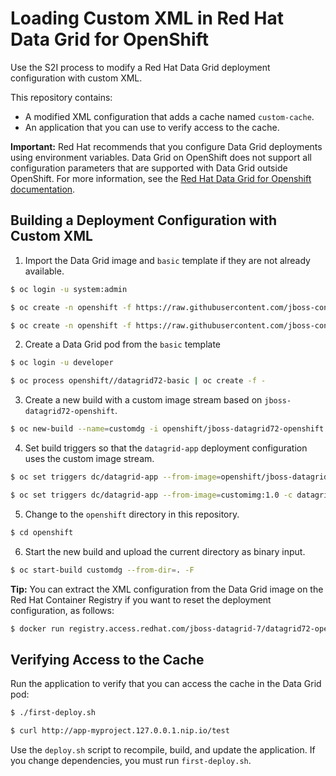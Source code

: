 # Loading Custom XML in Red Hat Data Grid for OpenShift
Use the S2I process to modify a Red Hat Data Grid deployment configuration with custom XML.

This repository contains:
* A modified XML configuration that adds a cache named `custom-cache`.
* An application that you can use to verify access to the cache.

**Important:** Red Hat recommends that you configure Data Grid deployments using environment variables. Data Grid on OpenShift does not support all configuration parameters that are supported with Data Grid outside OpenShift. For more information, see the [Red Hat Data Grid for Openshift documentation](https://access.redhat.com/documentation/en-us/red_hat_jboss_data_grid/7.2/html-single/data_grid_for_openshift/index).

## Building a Deployment Configuration with Custom XML

1. Import the Data Grid image and `basic` template if they are not already available.

 ```bash
 $ oc login -u system:admin

 $ oc create -n openshift -f https://raw.githubusercontent.com/jboss-container-images/jboss-datagrid-7-openshift-image/1.0/templates/datagrid72-image-stream.json

 $ oc create -n openshift -f https://raw.githubusercontent.com/jboss-container-images/jboss-datagrid-7-openshift-image/1.0/templates/datagrid72-basic.json
 ```

2. Create a Data Grid pod from the `basic` template

 ```bash
 $ oc login -u developer

 $ oc process openshift//datagrid72-basic | oc create -f -
 ```

3. Create a new build with a custom image stream based on `jboss-datagrid72-openshift`.

 ```bash
 $ oc new-build --name=customdg -i openshift/jboss-datagrid72-openshift:1.1 --binary=true --to='customimg:1.0'
 ```

4. Set build triggers so that the `datagrid-app` deployment configuration uses the custom image stream.

 ```bash
 $ oc set triggers dc/datagrid-app --from-image=openshift/jboss-datagrid72-openshift:1.1 --remove

 $ oc set triggers dc/datagrid-app --from-image=customimg:1.0 -c datagrid-app
 ```

5. Change to the `openshift` directory in this repository.

 ```bash
 $ cd openshift
 ```

6. Start the new build and upload the current directory as binary input.

 ```bash
 $ oc start-build customdg --from-dir=. -F
 ```

 **Tip:** You can extract the XML configuration from the Data Grid image on the Red Hat Container Registry if you want to reset the deployment configuration, as follows:

 ```bash
 $ docker run registry.access.redhat.com/jboss-datagrid-7/datagrid72-openshift:1.1 /bin/sh -c 'cat /opt/datagrid/standalone/configuration/clustered-openshift.xml' > clustered-openshift.xml
 ```

## Verifying Access to the Cache

Run the application to verify that you can access the cache in the Data Grid pod:

```bash
$ ./first-deploy.sh

$ curl http://app-myproject.127.0.0.1.nip.io/test
```

Use the `deploy.sh` script to recompile, build, and update the application. If you change dependencies, you must run `first-deploy.sh`.

